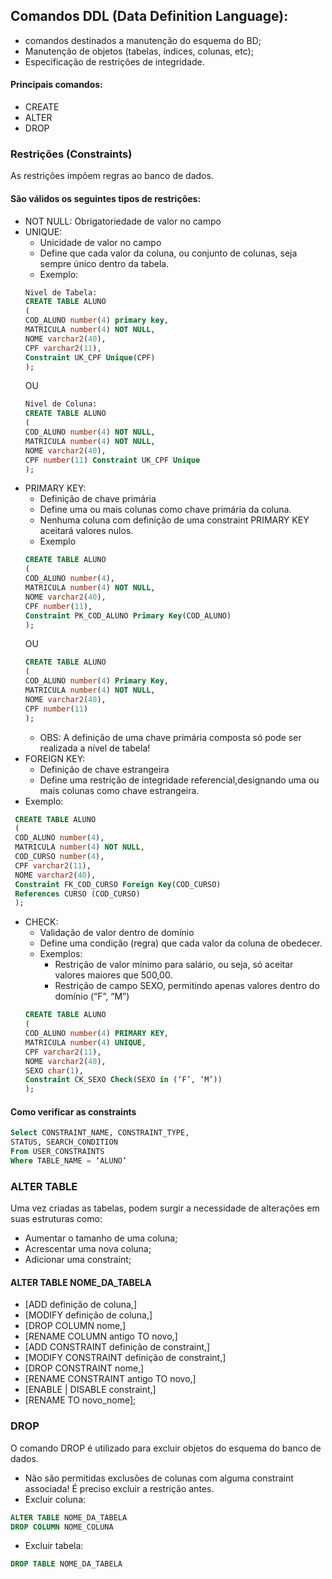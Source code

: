 ## Comandos DDL (Data Definition Language):
- comandos destinados a manutenção do esquema do BD;
- Manutenção de objetos (tabelas, índices, colunas, etc);
- Especificação de restrições de integridade.

#### Principais comandos:
- CREATE
- ALTER
- DROP

### Restrições (Constraints)
As restrições impõem regras ao banco de dados.
#### São válidos os seguintes tipos de restrições:
- NOT NULL: 
Obrigatoriedade de valor no campo
- UNIQUE:
  - Unicidade de valor no campo
  - Define que cada valor da coluna, ou conjunto de colunas, seja
sempre único dentro da tabela.
  - Exemplo:
  ```sql
  Nivel de Tabela: 
  CREATE TABLE ALUNO
  (
  COD_ALUNO number(4) primary key,
  MATRICULA number(4) NOT NULL,
  NOME varchar2(40),
  CPF varchar2(11),
  Constraint UK_CPF Unique(CPF)
  );
  ```
  OU
  ```sql
  Nivel de Coluna: 
  CREATE TABLE ALUNO
  (
  COD_ALUNO number(4) NOT NULL,
  MATRICULA number(4) NOT NULL,
  NOME varchar2(40),
  CPF number(11) Constraint UK_CPF Unique
  );
  ```
- PRIMARY KEY:
  - Definição de chave primária
  - Define uma ou mais colunas como chave primária da coluna.
  - Nenhuma coluna com definição de uma constraint PRIMARY KEY aceitará valores nulos.
  - Exemplo 
  ```sql
  CREATE TABLE ALUNO
  (
  COD_ALUNO number(4),
  MATRICULA number(4) NOT NULL,
  NOME varchar2(40),
  CPF number(11),
  Constraint PK_COD_ALUNO Primary Key(COD_ALUNO)
  );
  ```
  OU
  ```sql
  CREATE TABLE ALUNO
  (
  COD_ALUNO number(4) Primary Key,
  MATRICULA number(4) NOT NULL,
  NOME varchar2(40),
  CPF number(11)
  );
  ```
  - OBS: A definição de uma chave primária composta só pode ser realizada a nível de tabela!
- FOREIGN KEY:
  - Definição de chave estrangeira
  - Define uma restrição de integridade referencial,designando uma ou mais colunas como chave
estrangeira.
 - Exemplo:
 ```sql
  CREATE TABLE ALUNO
  (
  COD_ALUNO number(4),
  MATRICULA number(4) NOT NULL,
  COD_CURSO number(4),
  CPF varchar2(11),
  NOME varchar2(40),
  Constraint FK_COD_CURSO Foreign Key(COD_CURSO)
  References CURSO (COD_CURSO)
  );
 
 ```
- CHECK:
  - Validação de valor dentro de domínio
  - Define uma condição (regra) que cada valor da coluna de obedecer.
  - Exemplos:
    - Restrição de valor mínimo para salário, ou seja, só aceitar valores maiores que 500,00.
    - Restrição de campo SEXO, permitindo apenas valores dentro do domínio (“F”, “M”)
  ```sql
  CREATE TABLE ALUNO
  (
  COD_ALUNO number(4) PRIMARY KEY,
  MATRICULA number(4) UNIQUE,
  CPF varchar2(11),
  NOME varchar2(40),
  SEXO char(1),
  Constraint CK_SEXO Check(SEXO in (‘F’, ‘M’))
  );
  ```
  
#### Como verificar as constraints
```sql
Select CONSTRAINT_NAME, CONSTRAINT_TYPE,
STATUS, SEARCH_CONDITION
From USER_CONSTRAINTS
Where TABLE_NAME = ‘ALUNO’
```

### ALTER TABLE
Uma vez criadas as tabelas, podem surgir a necessidade de alterações em suas estruturas como:
- Aumentar o tamanho de uma coluna;
- Acrescentar uma nova coluna;
- Adicionar uma constraint;

#### ALTER TABLE NOME_DA_TABELA
  - [ADD definição de coluna,]
  - [MODIFY definição de coluna,]
  - [DROP COLUMN nome,]
  - [RENAME COLUMN antigo TO novo,]
  - [ADD CONSTRAINT definição de constraint,] 
  - [MODIFY CONSTRAINT definição de constraint,]
  - [DROP CONSTRAINT nome,]
  - [RENAME CONSTRAINT antigo TO novo,]
  - [ENABLE | DISABLE constraint,]
  - [RENAME TO novo_nome];
  
  ### DROP 
O comando DROP é utilizado para excluir objetos do esquema do banco de dados.
- Não são permitidas exclusões de colunas com alguma constraint associada! É preciso excluir a restrição
antes.
- Excluir coluna: 
```sql
ALTER TABLE NOME_DA_TABELA
DROP COLUMN NOME_COLUNA
```
- Excluir tabela:
```sql
DROP TABLE NOME_DA_TABELA
```
